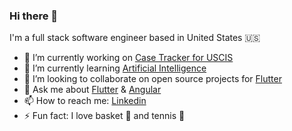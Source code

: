 ### Hi there 👋
I'm a full stack software engineer based in United States 🇺🇸

- 🔭 I’m currently working on [Case Tracker for USCIS](https://apps.apple.com/us/app/case-tracker-for-uscis-cases/id6461161165?platform=iphone)
- 🌱 I’m currently learning [Artificial Intelligence](https://en.wikipedia.org/wiki/Artificial_intelligence)
- 👯 I’m looking to collaborate on open source projects for [Flutter](https://flutter.dev)
- 💬 Ask me about [Flutter](https://flutter.dev) & [Angular](https://flutter.dev)
- 📫 How to reach me: [Linkedin](https://www.linkedin.com/in/pravenmoorthy)
- ⚡ Fun fact: I love basket 🏀 and tennis 🎾
